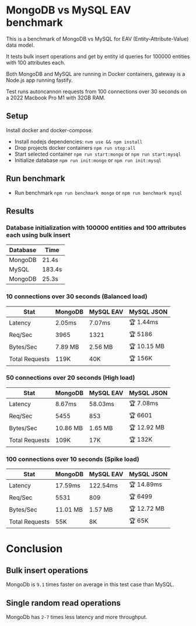 # MongoDB vs MySQL EAV benchmark

This is a benchmark of MongoDB vs MySQL for EAV (Entity-Attribute-Value) data model. 

It tests bulk insert operations and get by entity id queries for 100000 entities with 100 attributes each.

Both MongoDB and MySQL are running in Docker containers, gateway is a Node.js app running fastify.

Test runs autoncannon requests from 100 connections over 30 seconds on a 2022 Macbook Pro M1 with 32GB RAM.

## Setup

Install docker and docker-compose.

- Install nodejs dependencies: `nvm use && npm install`
- Drop projects docker containers `npm run stop:all`
- Start selected container `npm run start:mongo` or `npm run start:mysql`
- Initialize database `npm run init:mongo` or `npm run init:mysql`

## Run benchmark

- Run benchmark `npm run benchmark mongo` or `npm run benchmark mysql`

## Results

### Database initialization with 100000 entities and 100 attributes each using bulk insert

| Database | Time |
| -------- | ---- |
| MongoDB  | 21.4s |
| MySQL    | 183.4s |
| MongoDB  | 25.3s |

<!-- table -->

### 10 connections over 30 seconds (Balanced load)

| Stat | MongoDB | MySQL EAV | MySQL JSON |
| --- | --- | --- | --- |
| Latency | 2.05ms | 7.07ms | 🏆 1.44ms |
| Req/Sec | 3965 | 1321 | 🏆 5186 |
| Bytes/Sec | 7.89 MB | 2.56 MB | 🏆 10.15 MB |
| Total Requests | 119K | 40K | 🏆 156K |

### 50 connections over 20 seconds (High load)

| Stat | MongoDB | MySQL EAV | MySQL JSON |
| --- | --- | --- | --- |
| Latency | 8.67ms | 58.03ms | 🏆 7.08ms |
| Req/Sec | 5455 | 853 | 🏆 6601 |
| Bytes/Sec | 10.86 MB | 1.65 MB | 🏆 12.92 MB |
| Total Requests | 109K | 17K | 🏆 132K |

### 100 connections over 10 seconds (Spike load)

| Stat | MongoDB | MySQL EAV | MySQL JSON |
| --- | --- | --- | --- |
| Latency | 17.59ms | 122.54ms | 🏆 14.89ms |
| Req/Sec | 5531 | 809 | 🏆 6499 |
| Bytes/Sec | 11.01 MB | 1.57 MB | 🏆 12.72 MB |
| Total Requests | 55K | 8K | 🏆 65K |

<!-- tablestop -->

# Conclusion

## Bulk insert operations

MongoDb is `9.1` times faster on average in this test case than MySQL.

## Single random read operations

MongoDb has `2-7` times less latency and more throughput.
